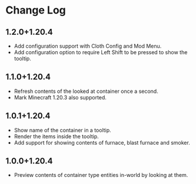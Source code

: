 # Change Log

## 1.2.0+1.20.4

- Add configuration support with Cloth Config and Mod Menu.
- Add configuration option to require Left Shift to be pressed to show the tooltip.

## 1.1.0+1.20.4

- Refresh contents of the looked at container once a second.
- Mark Minecraft 1.20.3 also supported.

## 1.0.1+1.20.4

- Show name of the container in a tooltip.
- Render the items inside the tooltip.
- Add support for showing contents of furnace, blast furnace and smoker.

## 1.0.0+1.20.4

- Preview contents of container type entities in-world by looking at them.
